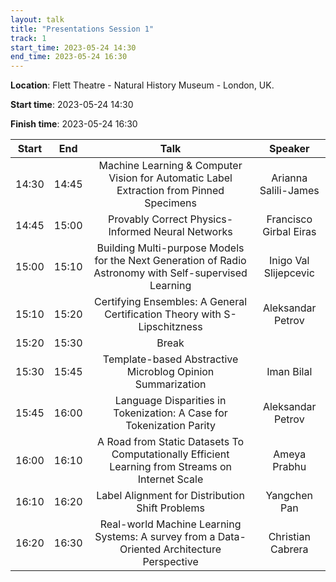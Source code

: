 ```yaml
---
layout: talk
title: "Presentations Session 1"
track: 1
start_time: 2023-05-24 14:30
end_time: 2023-05-24 16:30
---
```


**Location**: Flett Theatre - Natural History Museum - London, UK.

**Start time**: 2023-05-24 14:30

**Finish time**: 2023-05-24 16:30

| Start     | End      | Talk                                                                                                   | Speaker                |
|   :----:  |   :----: |   :----:                                                                                               |   :----:               |
| 14:30     | 14:45    | Machine Learning & Computer Vision for Automatic Label Extraction from Pinned Specimens                | Arianna Salili-James   |
| 14:45     | 15:00    | Provably Correct Physics-Informed Neural Networks                                                      | Francisco Girbal Eiras |
| 15:00     | 15:10    | Building Multi-purpose Models for the Next Generation of Radio Astronomy with Self-supervised Learning | Inigo Val Slijepcevic  |
| 15:10     | 15:20    | Certifying Ensembles: A General Certification Theory with S-Lipschitzness                              | Aleksandar Petrov      |
| 15:20     | 15:30    | Break                                                                                                  |                        |
| 15:30     | 15:45    | Template-based Abstractive Microblog Opinion Summarization                                             | Iman Bilal             |
| 15:45     | 16:00    | Language Disparities in Tokenization: A Case for Tokenization Parity                                   | Aleksandar Petrov      |
| 16:00     | 16:10    | A Road from Static Datasets To Computationally Efficient Learning from Streams on Internet Scale       | Ameya Prabhu           |
| 16:10     | 16:20    | Label Alignment for Distribution Shift Problems                                                        | Yangchen Pan           |
| 16:20     | 16:30    | Real-world Machine Learning Systems: A survey from a Data-Oriented Architecture Perspective            | Christian Cabrera      |
